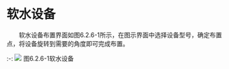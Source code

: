 #  软水设备

&emsp;&emsp;软水设备布置界面如图6.2.6\-1所示，在图示界面中选择设备型号，确定布置点，将设备旋转到需要的角度即可完成布置。
<br/>

:-: ![](images/274.png)
图6.2.6\-1软水设备
<br/>
